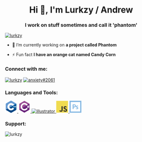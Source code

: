 <h1 align="center">Hi 👋, I'm Lurkzy / Andrew</h1>
<h3 align="center">I work on stuff sometimes and call it 'phantom'</h3>

<p align="left"> <a href="https://twitter.com/lurkzy" target="blank"><img src="https://img.shields.io/twitter/follow/lurkzy?logo=twitter&style=for-the-badge" alt="lurkzy" /></a> </p>

- 🔭 I’m currently working on **a project called Phantom**

- ⚡ Fun fact **I have an orange cat named Candy Corn**

<h3 align="left">Connect with me:</h3>
<p align="left">
<a href="https://twitter.com/lurkzy" target="blank"><img align="center" src="https://raw.githubusercontent.com/rahuldkjain/github-profile-readme-generator/master/src/images/icons/Social/twitter.svg" alt="lurkzy" height="30" width="40" /></a>
<a href="" target="blank"><img align="center" src="https://raw.githubusercontent.com/rahuldkjain/github-profile-readme-generator/master/src/images/icons/Social/discord.svg" alt="anxiety#2061" height="30" width="40" /></a>
</p>

<h3 align="left">Languages and Tools:</h3>
<p align="left"> <a href="https://www.w3schools.com/cpp/" target="_blank" rel="noreferrer"> <img src="https://raw.githubusercontent.com/devicons/devicon/master/icons/cplusplus/cplusplus-original.svg" alt="cplusplus" width="40" height="40"/> </a> <a href="https://www.w3schools.com/cs/" target="_blank" rel="noreferrer"> <img src="https://raw.githubusercontent.com/devicons/devicon/master/icons/csharp/csharp-original.svg" alt="csharp" width="40" height="40"/> </a> <a href="https://www.adobe.com/in/products/illustrator.html" target="_blank" rel="noreferrer"> <img src="https://www.vectorlogo.zone/logos/adobe_illustrator/adobe_illustrator-icon.svg" alt="illustrator" width="40" height="40"/> </a> <a href="https://developer.mozilla.org/en-US/docs/Web/JavaScript" target="_blank" rel="noreferrer"> <img src="https://raw.githubusercontent.com/devicons/devicon/master/icons/javascript/javascript-original.svg" alt="javascript" width="40" height="40"/> </a> <a href="https://www.photoshop.com/en" target="_blank" rel="noreferrer"> <img src="https://raw.githubusercontent.com/devicons/devicon/master/icons/photoshop/photoshop-line.svg" alt="photoshop" width="40" height="40"/> </a> </p>

<h3 align="left">Support:</h3>
<p><a href="https://ko-fi.com/lurkzy"> <img align="left" src="https://cdn.ko-fi.com/cdn/kofi3.png?v=3" height="50" width="210" alt="lurkzy" /></a></p><br><br>
